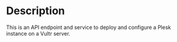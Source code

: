 # Description

This is an API endpoint and service to deploy and configure a Plesk instance on a Vultr server.

